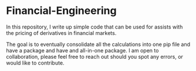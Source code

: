 # Financial-Engineering

In this repository, I write up simple code that can be used for assists with the pricing of derivatives in financial markets. 

The goal is to eventually consolidate all the calculations into one pip file and have a package and have and all-in-one package. I am open to collaboration, please feel free to reach out should you spot any errors, or would like to contribute. 
